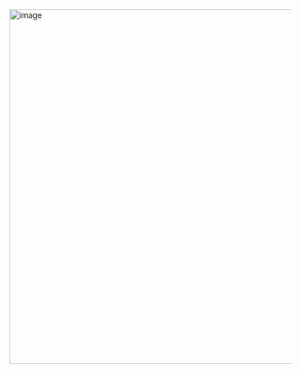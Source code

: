<img width="600" height="633" alt="image" src="https://github.com/user-attachments/assets/dd293bef-a372-4bed-9a55-375785f03b0e" />

